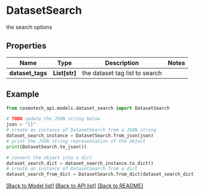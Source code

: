 # DatasetSearch

the search options

## Properties

Name | Type | Description | Notes
------------ | ------------- | ------------- | -------------
**dataset_tags** | **List[str]** | the dataset tag list to search | 

## Example

```python
from cosmotech_api.models.dataset_search import DatasetSearch

# TODO update the JSON string below
json = "{}"
# create an instance of DatasetSearch from a JSON string
dataset_search_instance = DatasetSearch.from_json(json)
# print the JSON string representation of the object
print(DatasetSearch.to_json())

# convert the object into a dict
dataset_search_dict = dataset_search_instance.to_dict()
# create an instance of DatasetSearch from a dict
dataset_search_from_dict = DatasetSearch.from_dict(dataset_search_dict)
```
[[Back to Model list]](../README.md#documentation-for-models) [[Back to API list]](../README.md#documentation-for-api-endpoints) [[Back to README]](../README.md)


